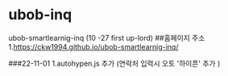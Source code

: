 # ubob-inq
ubob-smartlearnig-inq (10 -27 first up-lord)
##홈페이지 주소 1.https://ckw1994.github.io/ubob-smartlearnig-inq/

###22-11-01 1.autohypen.js 추가 (연락처 입력시 오토 '하이픈' 추가 )

